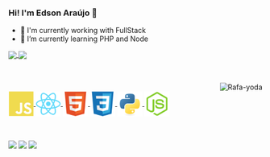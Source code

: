 ### Hi! I'm Edson Araújo 👋

- 🔭 I'm currently working with FullStack
- 🌱 I’m currently learning PHP and Node

 <div>
  <a href="https://github.com/edson-araujo">
  <img align="center" height="180em" src="https://github-readme-stats.vercel.app/api?username=edson-araujo&show_icons=true&theme=dark&include_all_commits=true&count_private=true"/>
  <img align="center" height="130"src="https://github-readme-stats.vercel.app/api/top-langs/?username=edson-araujo&layout=compact&langs_count=7&theme=dark"/>
</div>
  
  ##
 

  
  <br>
<img height="200em"align="right" alt="Rafa-yoda" src="https://media.giphy.com/media/Vbtc9VG51NtzT1Qnv1/giphy.gif">

<div style="display: inline_block"><br>
  <img align="center" alt="edosn-Js" height="50 width="40" src="https://raw.githubusercontent.com/devicons/devicon/master/icons/javascript/javascript-plain.svg">
  <img align="center" alt="edson-React" height="50 width="40" src="https://raw.githubusercontent.com/devicons/devicon/master/icons/react/react-original.svg">
  <img align="center" alt="edson-HTML" height="50 width="40" src="https://raw.githubusercontent.com/devicons/devicon/master/icons/html5/html5-original.svg">
  <img align="center" alt="edson-CSS" height="50 width="40" src="https://raw.githubusercontent.com/devicons/devicon/master/icons/css3/css3-original.svg">
  <img align="center" alt="edson-Python" height="50 width="40" src="https://raw.githubusercontent.com/devicons/devicon/master/icons/python/python-original.svg">
  <img align="center" alt="edson-node" height="50 width="40" src="https://raw.githubusercontent.com/devicons/devicon/00f02ef57fb7601fd1ddcc2fe6fe670fef3ae3e4/icons/nodejs/nodejs-original.svg">
</div>

  <br>
  
  <br>
  
  <div> 

  <a href="https://www.instagram.com/edson.arauj0/" target="_blank"><img src="https://img.shields.io/badge/-Instagram-%23E4405F?style=for-the-badge&logo=instagram&logoColor=white" target="_blank"></a>
  <a href = "mailto:araujoedson.contato@gmail.com"><img src="https://img.shields.io/badge/-Gmail-%23333?style=for-the-badge&logo=gmail&logoColor=white" target="_blank"></a>
  <a href="https://www.linkedin.com/in/edson-ara%C3%BAjo-863382155/" target="_blank"><img src="https://img.shields.io/badge/-LinkedIn-%230077B5?style=for-the-badge&logo=linkedin&logoColor=white" target="_blank"></a> 
 
  <br>
  
 <br>
    
 <br>

##

 
</div>

